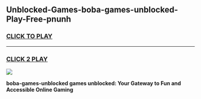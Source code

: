 
## Unblocked-Games-boba-games-unblocked-Play-Free-pnunh
<h3>
<a href="https://premium76.site?title=boba-games-unblocked&ref=18A1">CLICK TO PLAY</a></h3>
<hr>

<h3>
<a href="https://premium76.site?title=boba-games-unblocked&ref=18A1">CLICK 2 PLAY</a>
  
</h3>

<a href="https://premium76.site?title=boba-games-unblocked&ref=18A1"><img src="https://clearcache.store/games.png"></a>


**boba-games-unblocked games unblocked: Your Gateway to Fun and Accessible Online Gaming**
